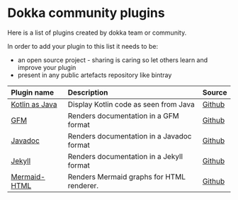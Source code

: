 # Dokka community plugins

Here is a list of plugins created by dokka team or community.

In order to add your plugin to this list it needs to be:

 * an open source project - sharing is caring so let others learn and improve your plugin
 * present in any public artefacts repository like bintray

| Plugin name | Description | Source |
| :--------- | :--------- | :------------ |
| [Kotlin as Java](https://kotlin.github.io/dokka/1.7.0/user_guide/introduction/#plugins) | Display Kotlin code as seen from Java | [Github](https://github.com/Kotlin/dokka/tree/master/plugins/kotlin-as-java)
| [GFM](https://kotlin.github.io/dokka/1.7.0/user_guide/introduction/#plugins) | Renders documentation in a GFM format | [Github](https://github.com/Kotlin/dokka/tree/master/plugins/gfm)
| [Javadoc](https://kotlin.github.io/dokka/1.7.0/user_guide/introduction/#plugins) | Renders documentation in a Javadoc format | [Github](https://github.com/Kotlin/dokka/tree/master/plugins/javadoc)
| [Jekyll](https://kotlin.github.io/dokka/1.7.0/user_guide/introduction/#plugins) | Renders documentation in a Jekyll format | [Github](https://github.com/Kotlin/dokka/tree/master/plugins/jekyll)
| [Mermaid-HTML](https://mermaid-js.github.io/mermaid/#/) | Renders Mermaid graphs for HTML renderer. | [Github](https://github.com/glureau/dokka-mermaid)


